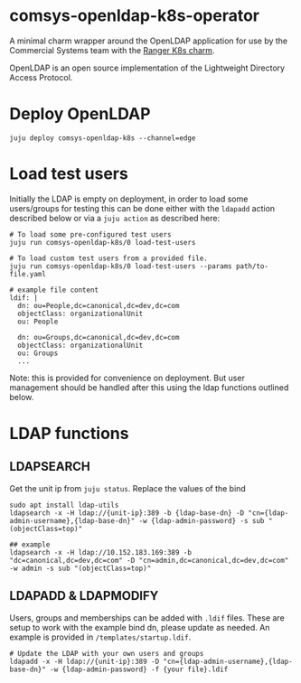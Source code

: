 # comsys-openldap-k8s-operator
A minimal charm wrapper around the OpenLDAP application for use by the Commercial Systems team with the [Ranger K8s charm](https://github.com/canonical/ranger-k8s-operator).

OpenLDAP is an open source implementation of the Lightweight Directory Access Protocol.


# Deploy OpenLDAP
```
juju deploy comsys-openldap-k8s --channel=edge
```

# Load test users
Initially the LDAP is empty on deployment, in order to load some users/groups for testing this can be done either with the `ldapadd` action described below or via a `juju action` as described here:
```
# To load some pre-configured test users
juju run comsys-openldap-k8s/0 load-test-users

# To load custom test users from a provided file.
juju run comsys-openldap-k8s/0 load-test-users --params path/to-file.yaml

# example file content
ldif: |
  dn: ou=People,dc=canonical,dc=dev,dc=com
  objectClass: organizationalUnit
  ou: People

  dn: ou=Groups,dc=canonical,dc=dev,dc=com
  objectClass: organizationalUnit
  ou: Groups
  ...
```
Note: this is provided for convenience on deployment. But user management should be handled after this using the ldap functions outlined below.

# LDAP functions
## LDAPSEARCH
Get the unit ip from `juju status`.
Replace the values of the bind 
```
sudo apt install ldap-utils
ldapsearch -x -H ldap://{unit-ip}:389 -b {ldap-base-dn} -D "cn={ldap-admin-username},{ldap-base-dn}" -w {ldap-admin-password} -s sub "(objectClass=top)"

## example
ldapsearch -x -H ldap://10.152.183.169:389 -b "dc=canonical,dc=dev,dc=com" -D "cn=admin,dc=canonical,dc=dev,dc=com" -w admin -s sub "(objectClass=top)" 

```

## LDAPADD & LDAPMODIFY
Users, groups and memberships can be added with `.ldif` files. These are setup to work with the example bind dn, please update as needed. An example is provided in `/templates/startup.ldif`.

```
# Update the LDAP with your own users and groups
ldapadd -x -H ldap://{unit-ip}:389 -D "cn={ldap-admin-username},{ldap-base-dn}" -w {ldap-admin-password} -f {your file}.ldif 

```
